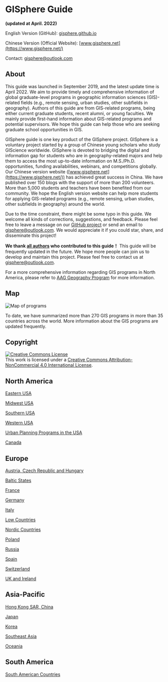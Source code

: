 # GISphere Guide
**(updated at April. 2022)**

English Version (GitHub): [gisphere.github.io](https://gisphere.github.io/)

Chinese Version (Official Website): [www.gisphere.net](https://www.gisphere.net/)


Contact: [gisphere@outlook.com](mailto:gisphere@outlook.com)

## About

This guide was launched in September 2019, and the latest update time is April 2022. We aim to provide timely and comprehensive information of global graduate-level programs in geographic information sciences (GIS)-related fields (e.g., remote sensing, urban studies, other subfields in geography). Authors of this guide are from GIS-related programs, being either current graduate students, recent alumni, or young faculties. We mainly provide first-hand information about GIS-related programs and potential supervisors. We hope this guide can help those who are seeking graduate school opportunities in GIS.

GISphere guide is one key product of the GISphere project. GISphere is a voluntary project started by a group of Chinese young scholars who study GIScience worldwide. GISphere is devoted to bridging the digital and information gap for students who are in geography-related majors and help them to access the most up-to-date information on M.S./Ph.D. opportunities, funding availabilities, webinars, and competitions globally. Our Chinese version website ([www.gisphere.net](https://www.gisphere.net/)) has achieved great success in China. We have published over 150 blogs with the support of more than 200 volunteers. More than 5,000 students and teachers have been benefited from our community. We hope the English version website can help more students for applying GIS-related programs (e.g., remote sensing, urban studies, other subfields in geography) around the world.

Due to the time constraint, there might be some typo in this guide. We welcome all kinds of corrections, suggestions, and feedback. Please feel free to leave a message on our [GitHub project](https://github.com/gisphere/gisphere.github.io) or send an email to [gisphere@outlook.com](mailto:gisphere@outlook.com).
We would appreciate it if you could star, share, and disseminate this project!

**We thank [all authors](pages/authors) who contributed to this guide！**
This guide will be frequently updated in the future. We hope more people can join us to develop and maintain this project.
Please feel free to contact us at [gisphere@outlook.com](mailto:gisphere@outlook.com).

For a more comprehensive information regarding GIS programs in North America, please refer to [AAG Geography Program](http://www.aag.org/guide) for more information.


## Map
<img alt="Map of programs" style="border-width:0" src="/img/map.png"/>

To date, we have summarized more than 270 GIS programs in more than 35 countries across the world. More information about the GIS programs are updated frequently.

## Copyright


<a rel="license" href="http://creativecommons.org/licenses/by-nc/4.0/"><img alt="Creative Commons License" style="border-width:0" src="https://i.creativecommons.org/l/by-nc/4.0/88x31.png" /></a><br />This work is licensed under a <a rel="license" href="http://creativecommons.org/licenses/by-nc/4.0/">Creative Commons Attribution-NonCommercial 4.0 International License</a>.



## North America

[Eastern USA](https://gisphere.github.io/pages/north_america/usa-east.html)

[Midwest USA](https://gisphere.github.io/pages/north_america/usa-mid.html)

[Southern USA](https://gisphere.github.io/pages/north_america/usa-south.html)

[Western USA](https://gisphere.github.io/pages/north_america/usa-west.html)

[Urban Planning Programs in the USA](https://gisphere.github.io/pages/north_america/usa-urban.html)

[Canada](https://gisphere.github.io/pages/north_america/canada.html)

## Europe

[Austria, Czech Republic and Hungary](https://gisphere.github.io/pages/europe/Austria_Czech_Hungary.html)

[Baltic States](https://gisphere.github.io/pages/europe/Baltic.html)

[France](https://gisphere.github.io/pages/europe/france.html)

[Germany](https://gisphere.github.io/pages/europe/Germany.html)

[Italy](https://gisphere.github.io/pages/europe/Italy.html)

[Low Countries](https://gisphere.github.io/pages/europe/low_countries.html)

[Nordic Countries](https://gisphere.github.io/pages/europe/nordic.html)

[Poland](https://gisphere.github.io/pages/europe/Poland.html)

[Russia](https://gisphere.github.io/pages/europe/Russia.html)

[Spain](https://gisphere.github.io/pages/europe/Spain.html)

[Switzerland](https://gisphere.github.io/pages/europe/Switzerland.html)

[UK and Ireland](https://gisphere.github.io/pages/europe/UK-Ireland.html)

## Asia-Pacific

[Hong Kong SAR, China](https://gisphere.github.io/pages/asia/HongKong.html)

[Japan](https://gisphere.github.io/pages/asia/Japan.html)

[Korea](https://gisphere.github.io/pages/asia/Korea.html)

[Southeast Asia](https://gisphere.github.io/pages/asia/SE_Asia.html)

[Oceania](https://gisphere.github.io/pages/asia/Australia_NewZealand.html)

## South America

[South American Countries](https://gisphere.github.io/pages/south_america/south_america.html)
